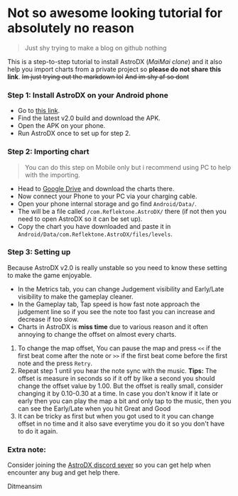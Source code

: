 # Not so awesome looking tutorial for absolutely no reason
> Just shy trying to make a blog on github nothing  

This is a step-to-step tutorial to install AstroDX (*MaiMai clone*) and it also help you import charts from a private project so **please do not share this link**.
~~Im just trying out the markdown lol~~
~~And im shy af so dont~~

### Step 1: Install AstroDX on your Android phone  

- Go to [this link](https://github.com/2394425147/maipaddx/releases).
- Find the latest v2.0 build and download the APK.
- Open the APK on your phone.
- Run AstroDX once to set up for step 2.

### Step 2: Importing chart
> You can do this step on Mobile only but i recommend using PC to help with the importing. 

- Head to [Google Drive](https://drive.google.com/drive/folders/1NiZ9rL19qKLqt0uNcP5tIqc0fUrksAPs) and download the charts there.
- Now connect your Phone to your PC via your charging cable.
- Open your phone internal storage and go find `Android/Data/`.
- The will be a file called `/com.Reflektone.AstroDX/` there (if not then you need to open AstroDX so it can be set up).
- Copy the chart you have downloaded and paste it in `Android/Data/com.Reflektone.AstroDX/files/levels`.

### Step 3: Setting up
Because AstroDX v2.0 is really unstable so you need to know these setting to make the game enjoyable.
- In the Metrics tab, you can change Judgement visibility and Early/Late visibility to make the gameplay cleaner.
- In the Gameplay tab, Tap speed is how fast note approach the judgement line so if you see the note too fast you can increase and decrease if too slow.   
- Charts in AstroDX is **miss time** due to various reason and it often annoying to change the offset on almost every charts. 

1. To change the map offset, You can pause the map and press `<<` if the first beat come after the note or `>>` if the first beat come before the first note and the press `Retry`.
2. Repeat step 1 until you hear the note sync with the music. **Tips:** The offset is measure in seconds so if it off by like a second you should change the offset value by 1.00. But the offset is really small, consider changing it by 0.10-0.30 at a time. In case you don't know if it late or early then you can play the map a bit and only tap to the music, then you can see the Early/Late when you hit Great and Good      
3. It can be tricky as first but when you got used to it you can change offset in no time and it also save everytime you do it so you don't have to do it again.

### Extra note:
Consider joining the [AstroDX discord sever](https://discord.gg/6fpETgpvjZ) so you can get help when encounter any bug and get help there.


Ditmeansim
